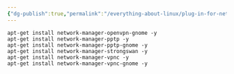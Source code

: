 ```yaml
---
{"dg-publish":true,"permalink":"/everything-about-linux/plug-in-for-network-manager/","dgPassFrontmatter":true,"noteIcon":""}
---
```


	apt-get install network-manager-openvpn-gnome -y
	apt-get install network-manager-pptp -y
	apt-get install network-manager-pptp-gnome -y
	apt-get install network-manager-strongswan -y
	apt-get install network-manager-vpnc -y
	apt-get install network-manager-vpnc-gnome -y
	
	